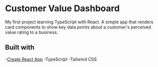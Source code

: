 # Customer Value Dashboard

My first project learning TypeScript with React. A simple app that renders card components to show key data points about a customer's perceived value rating to a business.

## Built with

-[Create React App](https://create-react-app.dev/docs/adding-typescript/)
-TypeScript
-Tailwind CSS
